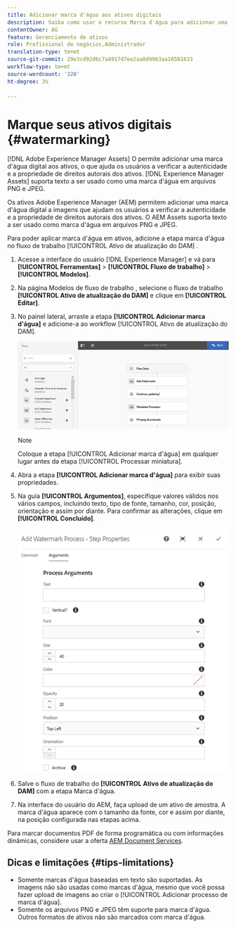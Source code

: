 ```yaml
---
title: Adicionar marca d'água aos ativos digitais
description: Saiba como usar o recurso Marca d'água para adicionar uma marca d'água digital aos ativos.
contentOwner: AG
feature: Gerenciamento de ativos
role: Profissional de negócios,Administrador
translation-type: tm+mt
source-git-commit: 29e3cd92d6c7a4917d7ee2aa8d9963aa16581633
workflow-type: tm+mt
source-wordcount: '328'
ht-degree: 3%

---
```



# Marque seus ativos digitais {#watermarking}

[!DNL Adobe Experience Manager Assets] O permite adicionar uma marca d&#39;água digital aos ativos, o que ajuda os usuários a verificar a autenticidade e a propriedade de direitos autorais dos ativos. [!DNL Experience Manager Assets] suporta texto a ser usado como uma marca d&#39;água em arquivos PNG e JPEG.

Os ativos Adobe Experience Manager (AEM) permitem adicionar uma marca d&#39;água digital a imagens que ajudam os usuários a verificar a autenticidade e a propriedade de direitos autorais dos ativos. O AEM Assets suporta texto a ser usado como marca d&#39;água em arquivos PNG e JPEG.

Para poder aplicar marca d&#39;água em ativos, adicione a etapa marca d&#39;água no fluxo de trabalho [!UICONTROL Ativo de atualização do DAM] .

1. Acesse a interface do usuário [!DNL Experience Manager] e vá para **[!UICONTROL Ferramentas]** > **[!UICONTROL Fluxo de trabalho]** > **[!UICONTROL Modelos]**.
1. Na página Modelos de fluxo de trabalho , selecione o fluxo de trabalho **[!UICONTROL Ativo de atualização do DAM]** e clique em **[!UICONTROL Editar]**.

1. No painel lateral, arraste a etapa **[!UICONTROL Adicionar marca d&#39;água]** e adicione-a ao workflow [!UICONTROL Ativo de atualização do DAM].

   ![Arraste a etapa adicionar marca d&#39;água no fluxo de trabalho do ativo de atualização do DAM](assets/add_watermark_step_aem_assets.png)

   >[!NOTE]
   >
   >Coloque a etapa [!UICONTROL Adicionar marca d&#39;água] em qualquer lugar antes da etapa [!UICONTROL Processar miniatura].

1. Abra a etapa **[!UICONTROL Adicionar marca d&#39;água]** para exibir suas propriedades.
1. Na guia **[!UICONTROL Argumentos]**, especifique valores válidos nos vários campos, incluindo texto, tipo de fonte, tamanho, cor, posição, orientação e assim por diante. Para confirmar as alterações, clique em **[!UICONTROL Concluído]**.

   ![Forneça os argumentos na etapa adicionar marca d&#39;água no Assets](assets/arguments_add_watermark_aem_assets.png)

1. Salve o fluxo de trabalho do **[!UICONTROL Ativo de atualização do DAM]** com a etapa Marca d&#39;água.
1. Na interface do usuário do AEM, faça upload de um ativo de amostra. A marca d&#39;água aparece com o tamanho da fonte, cor e assim por diante, na posição configurada nas etapas acima.

Para marcar documentos PDF de forma programática ou com informações dinâmicas, considere usar a oferta [AEM Document Services](/help/forms/using/overview-aem-document-services.md).

## Dicas e limitações {#tips-limitations}

* Somente marcas d&#39;água baseadas em texto são suportadas. As imagens não são usadas como marcas d&#39;água, mesmo que você possa fazer upload de imagens ao criar o [!UICONTROL Adicionar processo de marca d&#39;água].
* Somente os arquivos PNG e JPEG têm suporte para marca d&#39;água. Outros formatos de ativos não são marcados com marca d&#39;água.
